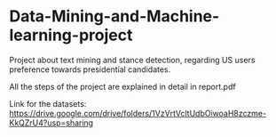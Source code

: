 # Data-Mining-and-Machine-learning-project
Project about text mining and stance detection, regarding US users preference towards presidential candidates.

All the steps of the project are explained in detail in report.pdf

Link for the datasets:  https://drive.google.com/drive/folders/1VzVrtVcltUdbOiwoaH8zczme-KkQZrU4?usp=sharing
